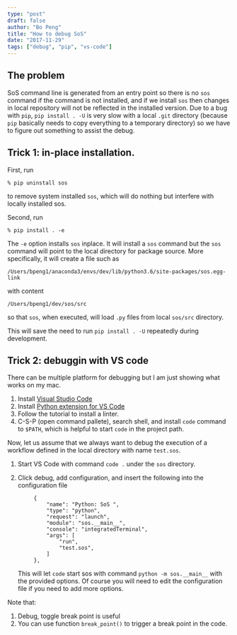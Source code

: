 ```yaml
---
type: "post"
draft: false
author: "Bo Peng"
title: "How to debug SoS"
date: "2017-11-29"
tags: ["debug", "pip", "vs-code"]
---
```


## The problem

SoS command line is generated from an entry point so there is no `sos` command if the command is not installed, 
and if we install `sos` then changes in local repository will not be reflected in the installed version. Due to
a bug with `pip`, `pip install . -U` is very slow with a local `.git` directory (because `pip` basically needs
to copy everything to a temporary directory) so we have to figure out something to assist the debug.

## Trick 1: in-place installation.

First, run


```
% pip uninstall sos
```

to remove system installed `sos`, which will do nothing but interfere with locally installed sos.

Second, run

```
% pip install . -e

```

The `-e` option installs `sos` inplace. It will install a `sos` command but the `sos` command
will point to the local directory for package source. More specifically, it will create a file
such as

```
/Users/bpeng1/anaconda3/envs/dev/lib/python3.6/site-packages/sos.egg-link
```
with content

```
/Users/bpeng1/dev/sos/src
```

so that `sos`, when executed, will load `.py` files from local `sos/src` directory.

This will save the need to run `pip install . -U` repeatedly during development.


## Trick 2: debuggin with VS code

There can be multiple platform for debugging but I am just showing what works on my mac.

1. Install [Visual Studio Code](https://code.visualstudio.com/)
2. Install [Python extension for VS Code](https://marketplace.visualstudio.com/items?itemName=ms-python.python)
3. Follow the tutorial to install a linter.
4. C-S-P (open command pallete), search shell, and install `code` command to `$PATH`, which is helpful to start
  `code` in the project path.


Now, let us assume that we always want to debug the execution of a workflow defined in the local
directory with name `test.sos`.

1. Start VS Code with command `code .` under the `sos` directory.
2. Click debug, add configuration, and insert the following into the configuration file

   ```
        {
            "name": "Python: SoS ",
            "type": "python",
            "request": "launch",
            "module": "sos.__main__",
            "console": "integratedTerminal",
            "args": [
                "run",
                "test.sos",
            ]
        },
   ```

   This will let `code` start sos with command `python -m sos.__main__` with the provided options. Of course
   you will need to edit the configuration file if you need to add more options.


Note that:

1. Debug, toggle break point is useful
2. You can use function `break_point()` to trigger a break point in the code.


